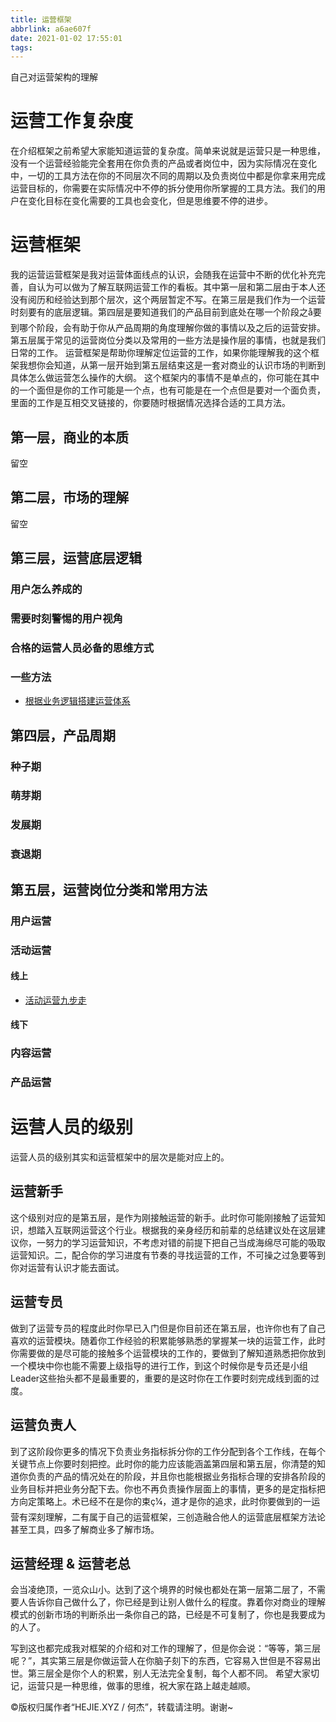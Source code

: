 ```yaml
---
title: 运营框架
abbrlink: a6ae607f
date: 2021-01-02 17:55:01
tags:
---
```


自己对运营架构的理解

<!-- more -->

# 运营工作复杂度

在介绍框架之前希望大家能知道运营的复杂度。简单来说就是运营只是一种思维，没有一个运营经验能完全套用在你负责的产品或者岗位中，因为实际情况在变化中，一切的工具方法在你的不同层次不同的周期以及负责岗位中都是你拿来用完成运营目标的，你需要在实际情况中不停的拆分使用你所掌握的工具方法。我们的用户在变化目标在变化需要的工具也会变化，但是思维要不停的进步。

# 运营框架

我的运营运营框架是我对运营体面线点的认识，会随我在运营中不断的优化补充完善，自认为可以做为了解互联网运营工作的看板。其中第一层和第二层由于本人还没有阅历和经验达到那个层次，这个两层暂定不写。在第三层是我们作为一个运营时刻要有的底层逻辑。第四层是要知道我们的产品目前到底处在哪一个阶段之å要到哪个阶段，会有助于你从产品周期的角度理解你做的事情以及之后的运营安排。第五层属于常见的运营岗位分类以及常用的一些方法是操作层的事情，也就是我们日常的工作。
运营框架是帮助你理解定位运营的工作，如果你能理解我的这个框架我想你会知道，从第一层开始到第五层结束这是一套对商业的认识市场的判断到具体怎么做运营怎么操作的大纲。
这个框架内的事情不是单点的，你可能在其中的一个面但是你的工作可能是一个点，也有可能是在一个点但是要对一个面负责，里面的工作是互相交叉链接的，你要随时根据情况选择合适的工具方法。

## 第一层，商业的本质

留空

## 第二层，市场的理解

留空

## 第三层，运营底层逻辑

### 用户怎么养成的

### 需要时刻警惕的用户视角

### 合格的运营人员必备的思维方式

### 一些方法

- [根据业务逻辑搭建运营体系](http://hejie.xyz/index.php/archives/88/ "根据业务逻辑搭建运营体系")

## 第四层，产品周期

### 种子期

### 萌芽期

### 发展期

### 衰退期

## 第五层，运营岗位分类和常用方法

### 用户运营

### 活动运营

#### 线上

- [活动运营九步走](http://hejie.xyz/index.php/archives/96/ "活动运营九步走")

#### 线下

### 内容运营

### 产品运营

# 运营人员的级别

运营人员的级别其实和运营框架中的层次是能对应上的。

## 运营新手

这个级别对应的是第五层，是作为刚接触运营的新手。此时你可能刚接触了运营知识，想踏入互联网运营这个行业。根据我的亲身经历和前辈的总结建议处在这层建议你，一努力的学习运营知识，不考虑对错的前提下把自己当成海绵尽可能的吸取运营知识。二，配合你的学习进度有节奏的寻找运营的工作，不可操之过急要等到你对运营有认识才能去面试。

## 运营专员

做到了运营专员的程度此时你早已入门但是你目前还在第五层，也许你也有了自己喜欢的运营模块。随着你工作经验的积累能够熟悉的掌握某一块的运营工作，此时你需要做的是尽可能的接触多个运营模块的工作的，要做到了解知道熟悉把你放到一个模块中你也能不需要上级指导的进行工作，到这个时候你是专员还是小组Leader这些抬头都不是最重要的，重要的是这时你在工作要时刻完成线到面的过度。

## 运营负责人

到了这阶段你更多的情况下负责业务指标拆分你的工作分配到各个工作线，在每个关键节点上你要时刻把控。此时你的能力应该能涵盖第四层和第五层，你清楚的知道你负责的产品的情况处在的阶段，并且你也能根据业务指标合理的安排各阶段的业务目标并把业务分配下去。你也不再负责操作层面上的事情，更多的是定指标把方向定策略上。术已经不在是你的束ç¼，道才是你的追求，此时你要做到的一运营有深刻理解，二有属于自己的运营框架，三创造融合他人的运营底层框架方法论甚至工具，四多了解商业多了解市场。

## 运营经理 & 运营老总

会当凌绝顶，一览众山小。达到了这个境界的时候也都处在第一层第二层了，不需要人告诉你自己做什么了，你已经是到让别人做什么的程度。靠着你对商业的理解模式的创新市场的判断杀出一条你自己的路，已经是不可复制了，你也是我要成为的人了。

写到这也都完成我对框架的介绍和对工作的理解了，但是你会说：“等等，第三层呢？”，其实第三层是你做运营人在你脑子刻下的东西，它容易入世但是不容易出世。第三层全是你个人的积累，别人无法完全复制，每个人都不同。
希望大家切记，运营只是一种思维，做事的思维，祝大家在路上越走越顺。

©版权归属作者“HEJIE.XYZ / 何杰”，转载请注明。谢谢~
